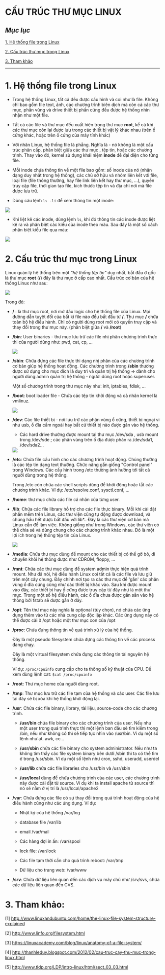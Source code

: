 # **CẤU TRÚC THƯ MỤC LINUX**

## ***Mục lục***

[1. Hệ thống file trong Linux](#1)

[2. Cấu trúc thư mục trong Linux](#2)

[3. Tham khảo](#3)

---

<a name="1"></a>
# 1. Hệ thống file trong Linux

- Trong hệ thống Linux, tất cả đều được cấu hình và coi như là file. Không chỉ bao gồm file text, ảnh, các chương trình biên dịch mà còn cả các thư mục, phân vùng và drive thiết bị phần cứng đều được hệ thống nhìn nhận như một file.

- Tất cả các file và thư mục đều xuất hiện trong thư mục **root**, kể cả khi các thư mục còn lại được lưu trong các thiết bị vật lý khác nhau (trên ổ cứng khác, hoặc trên ổ cứng của máy tính khác)

- Với nhân Linux, hệ thống file là phẳng. Nghĩa là - nó không là một cấu trúc phân cấp, phân biệt giữa các thư mục , tệp tin, hoặc các chương trình. Thay vào đó, kernel sử dụng khái niệm **inode** để đại diện cho từng file.

- Mỗi inode chứa thông tin về một file bao gồm: số inode của nó (nhận dạng duy nhất trong hệ thống), các chủ sở hữu và nhóm liên kết với file, loại file (file thông thường, hay file link liên kết hay thư mục, ...), quyền truy cập file, thời gian tạo file, kích thước tệp tin và địa chỉ nơi mà file được lưu trữ.

- Dùng câu lệnh `ls -li` để xem thông tin một inode:

<img src="http://imgur.com/5NIhMW1.jpg">

- Khi liệt kê các inode, dùng lệnh `ls`, khi đó thông tin các inode được liệt kê ra và phân biệt các kiểu của inode theo màu. Sau đây là một số cách phân biệt kiểu file qua màu: 

<img src="http://imgur.com/vbVPMr2.jpg">

<a name="2"></a>
# 2. Cấu trúc thư mục trong Linux

Linux quản lý hệ thống trên một *"hệ thống tệp tin"* duy nhất, bắt đầu ở gốc là thư mục **root** (**/**) đây là thư mục ở cấp cao nhất. Cấu trúc cơ bản của hệ thống Linux như sau:

<img src="http://imgur.com/kdq5YOJ.jpg">

Trong đó: 

- **/** : là thư mục root, nơi mở đầu logic cho hệ thống file của Linux. Mọi đường dẫn tuyệt đối của bất kì file nào đều bắt đầu từ **/**. Thư mục **/** chứa toàn bộ hệ điều hành. Chỉ có người dùng root mới có quyền truy cập và thay đổi trong thư mục này. (phân biệt giữa **/** và **/root**)

- **/bin**: User binaries - thư mục lưu trữ các file nhị phân chương trình thực thi của người dùng như: pwd, cat, cp, ...

  <img src ="http://imgur.com/LjhzTfr.jpg">

- **/sbin**: Chứa đựng các file thực thi dạng nhị phân của các chương trình cơ bản giúp hệ thống hoạt động. Các chương trình trong **/sbin**  thường được sử dụng cho mục đích là duy trì và quản trị hệ thống => dành cho người dùng admin quản trị hệ thống - người dùng root hoặc superuser. 

   Một số chương trình trong thư mục này như: init, iptables, fdisk, ...

- **/boot**: boot loader file - Chứa các tệp tin khởi động và cả nhân kernel là vmlinuz.

  <img src ="http://imgur.com/CrafNWS.jpg">
 

- **/dev**: Các file thiết bị - nơi lưu trữ các phân vùng ổ cứng, thiết bị ngoại vi như usb, ổ đĩa cắm ngoài hay bất cứ thiết bị nào được gán vào hệ thống.

  - Các hard drive thường được mount tại thư mục /dev/sda , usb mount trong /dev/sde ; các phân vùng trên ổ địa được phân ra /dev/sda1, /dev/sda2...

  <img src ="http://imgur.com/tXVxruG.jpg">

- **/etc**: Chứa file cấu hình cho các chương trình hoạt động. Chúng thường là các tệp tin dạng text thường. Chức năng gần giống "Control panel" trong Windows. Các cấu hình trong /etc thường ảnh hưởng tới tất cả người dùng trong hệ thống. 

  Trong /etc còn chứa các shell scripts dùng để khởi động hoặc tắt các chương trình khác. Ví dụ: /etc/resolve.conf, sysctl.conf, ...

- **/home**: thư mục chứa các file cá nhân của từng user.

- **/lib**: Chứa các file library hỗ trợ cho các file thực binary. Mỗi khi cài đặt phần mềm trên Linux, các thư viện cũng tự động được download, và chúng hầu hết được bắt đầu với lib*.. Đây là các thư viện cơ bản mà Linux cần đề làm việc. Không giống như trong Windows, các thư viện có thể chia sẻ và dùng chung cho các chương trình khác nhau. Đó là một lợi ích trong hệ thống tệp tin của Linux.

  <img src ="http://imgur.com/fwQpngT.jpg">

- **/media**: Chứa thư mục dùng để mount cho các thiết bị có thể gỡ bỏ, di chuyển khỏi hệ thống được như CDROM, floppy, ... 

- **/mnt**: Chứa các thư mục dùng để system admin thực hiện quá trình mount. Như đã nói, hệ điều hành Linux coi tất cả là các file và lưu giữ trên một cây chung. Đây chính nơi tạo ra các thư mục để 'gắn' các phân vùng ổ đĩa cứng cũng như các thiết bị khác vào. Sau khi được mount vào đây, các thiết bị hay ổ cứng được truy cập từ đây như là một thư mục. Trong một số hệ điều hành, các ổ đĩa chưa được gắn sẵn vào hệ thống bởi fstab sẽ được gắn ở đây. 

- **/opt**: Tên thư mục này nghĩa là optional (tùy chọn), nó chứa các ứng dụng thêm vào từ các nhà cung cấp độc lập khác. Các ứng dụng này có thể được cài ở /opt hoặc một thư mục con của /opt

- **/proc**: Chứa đựng thông tin về quá trình xử lý của hệ thống.

  Đây là một pseudo filesystem chứa đựng các thông tin về các process đang chạy.

  Đây là một virtual filesystem chứa đựng các thông tin tài nguyên hệ thống. 
  
  Ví dụ: `/proc/cpuinfo` cung cấp cho ta thông số kỹ thuật của CPU. Để xem dùng lệnh cat: `$cat /proc/cpuinfo`

- **/root**: Thư mục home của người dùng root. 

- **/tmp**: Thư mục lưu trữ các file tạm của hệ thống và các user. Các file lưu tại đây sẽ bị xóa khi hệ thống khởi động lại. 

- **/usr**: Chứa các file binary, library, tài liệu, source-code cho các chương trình.

  - **/usr/bin** chứa file binary cho các chương trình của user. Nếu như một user trong quá trình thực thi một lệnh ban đầu sẽ tìm kiếm trong /bin, nếu như không có thì sẽ tiếp tục nhìn vào /usr/bin. Ví dụ một số lệnh như at. awk, cc...

  - **/usr/sbin** chứa các file binary cho system administrator. Nếu như ta không tìm thấy các file system binary bên dưới /sbin thì ta có thể tìm ở trong /usr/sbin. Ví dụ một số lệnh như cron, sshd, useradd, userdel

  - **/usr/lib** chứa các file libraries cho /usr/bin và /usr/sbin

  - **/usr/local** dùng để chứa chương trình của các user, các chương trình này được cài đặt từ source. Ví dụ khi ta install apache từ source thì nó sẽ nằm ở vị trí là /usr/local/apache2
  
- **/var**: Chứa đựng các file có sự thay đổi trong quá trình hoạt động của hệ điều hành cũng như các ứng dụng. Ví dụ:
  
  - Nhật ký của hệ thống /var/log

  - database file /var/lib

  - email /var/mail

  - Các hàng đợi in ấn: /var/spool

  - lock file: /var/lock

  - Các file tạm thời cần cho quá trình reboot: /var/tmp

  - Dữ liệu cho trang web: /var/www

- **/srv**: Chứa dữ liệu liên quan đến các dịch vụ máy chủ như /srv/svs, chứa các dữ liệu liên quan đến CVS.

<a name="3"></a>
# 3. Tham khảo:

[1] http://www.linuxandubuntu.com/home/the-linux-file-system-structure-explained

[2] http://www.linfo.org/filesystem.html

[3] https://linuxacademy.com/blog/linux/anatomy-of-a-file-system/

[4] http://thanhleduy.blogspot.com/2012/02/cau-truc-cay-thu-muc-trong-linux.html

[5] http://www.tldp.org/LDP/intro-linux/html/sect_03_03.html